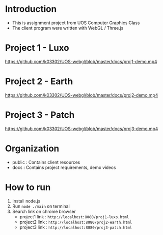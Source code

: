 # Introduction
- This is assignment project from UOS Computer Graphics Class
- The client program were written with WebGL / Three.js  

# Project 1 - Luxo
https://github.com/k03302/UOS-webgl/blob/master/docs/proj1-demo.mp4

# Project 2 - Earth
https://github.com/k03302/UOS-webgl/blob/master/docs/proj2-demo.mp4

# Project 3 - Patch
https://github.com/k03302/UOS-webgl/blob/master/docs/proj3-demo.mp4

# Organization
- public : Contains client resources
- docs : Contains project requirements, demo videos

# How to run
1. Install node.js
2. Run `node ./main` on terminal
3. Search link on chrome browser
    - project1 link : `http://localhost:8080/proj1-luxo.html`
    - project2 link : `http://localhost:8080/proj2-earth.html`
    - project3 link : `http://localhost:8080/proj3-patch.html`
